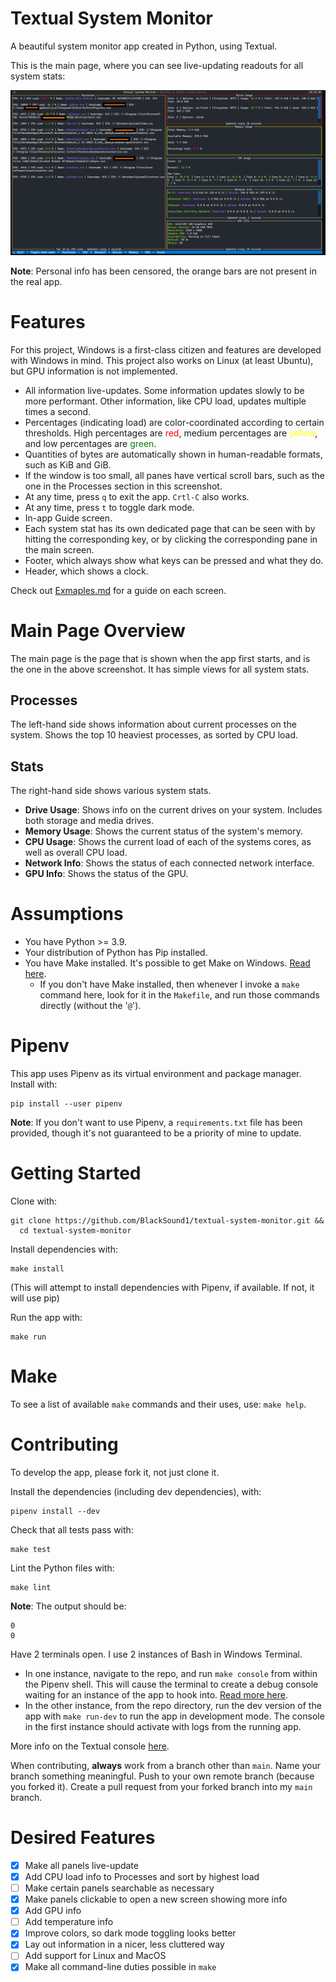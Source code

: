 # Textual System Monitor

A beautiful system monitor app created in Python, using Textual.

This is the main page, where you can see live-updating readouts for all system stats:

![Somewhat Feature Complete Design](images/Apr21Screenshot.png)

**Note**: Personal info has been censored, the orange bars are not present in the real app.

# Features

For this project, Windows is a first-class citizen and features are developed with Windows in mind.
This project also works on Linux (at least Ubuntu), but GPU information is not implemented.

- All information live-updates. Some information updates slowly to be more performant.
  Other information, like CPU load, updates multiple times a second.
- Percentages (indicating load) are color-coordinated according to certain thresholds.
  High percentages are <span style="color: red;">red</span>, medium percentages are
  <span style="color: yellow;">yellow</span>, and low percentages are <span style="color: green;">green</span>.
- Quantities of bytes are automatically shown in human-readable formats, such as KiB and GiB.
- If the window is too small, all panes have vertical scroll bars, such as the one in the
  Processes section in this screenshot.
- At any time, press `q` to exit the app. `Crtl-C` also works.
- At any time, press `t` to toggle dark mode.
- In-app Guide screen.
- Each system stat has its own dedicated page that can be seen with by hitting the corresponding key, or by clicking
  the corresponding pane in the main screen.
- Footer, which always show what keys can be pressed and what they do.
- Header, which shows a clock.

Check out [Exmaples.md](Examples.md) for a guide on each screen.

# Main Page Overview

The main page is the page that is shown when the app first starts, and is the one in the above screenshot. It has
simple views for all system stats.

## Processes

The left-hand side shows information about current processes on the system. Shows the top 10 heaviest processes,
as sorted by CPU load. 

## Stats

The right-hand side shows various system stats.

- **Drive Usage**: Shows info on the current drives on your system. Includes both storage and media drives.
- **Memory Usage**: Shows the current status of the system's memory.
- **CPU Usage**: Shows the current load of each of the systems cores, as well as overall CPU load.
- **Network Info**: Shows the status of each connected network interface.
- **GPU Info**: Shows the status of the GPU.

# Assumptions

- You have Python >= 3.9.
- Your distribution of Python has Pip installed.
- You have Make installed. It's possible to get Make on Windows.
  [Read here](https://stackoverflow.com/questions/32127524/how-to-install-and-use-make-in-windows).
  - If you don't have Make installed, then whenever I invoke a `make` command here, look for it in the `Makefile`, and
    run those commands directly (without the '`@`').

# Pipenv

This app uses Pipenv as its virtual environment and package manager. Install with:

```shell
pip install --user pipenv
```

**Note**: If you don't want to use Pipenv, a `requirements.txt` file has been provided, though it's not guaranteed to be
a priority of mine to update.

# Getting Started

Clone with:

```shell
git clone https://github.com/BlackSound1/textual-system-monitor.git &&
  cd textual-system-monitor
```

Install dependencies with:

```shell
make install
```

(This will attempt to install dependencies with Pipenv, if available. If not, it will use pip)

Run the app with:

```shell
make run
```

# Make

To see a list of available `make` commands and their uses, use: `make help`.

# Contributing

To develop the app, please fork it, not just clone it.

Install the dependencies (including dev dependencies), with:

```shell
pipenv install --dev
```

Check that all tests pass with:

```shell
make test
```

Lint the Python files with:

```shell
make lint
```

**Note**: The output should be:

```shell
0
0
```

Have 2 terminals open. I use 2 instances of Bash in Windows Terminal. 

- In one instance, navigate to the repo, and run `make console` from within the Pipenv shell. 
  This will cause the terminal to create a debug console waiting for an instance of the app to hook into.
  [Read more here](https://textual.textualize.io/guide/devtools/).
- In the other instance, from the repo directory, run the dev version of the app with `make run-dev` to run the
  app in development mode. The console in the first instance should activate with logs from the running app.

More info on the Textual console [here](https://textual.textualize.io/guide/devtools/#console).

When contributing, **always** work from a branch other than `main`. Name your branch something meaningful. Push to your 
own remote branch (because you forked it). Create a pull request from your forked branch into my `main` branch.

# Desired Features

- [x] Make all panels live-update
- [x] Add CPU load info to Processes and sort by highest load
- [ ] Make certain panels searchable as necessary
- [x] Make panels clickable to open a new screen showing more info
- [x] Add GPU info
- [ ] Add temperature info
- [x] Improve colors, so dark mode toggling looks better
- [x] Lay out information in a nicer, less cluttered way
- [ ] Add support for Linux and MacOS
- [x] Make all command-line duties possible in `make`
